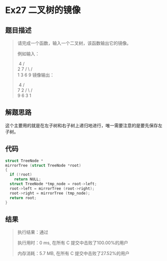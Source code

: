 # Ex27 二叉树的镜像

## 题目描述

> 请完成一个函数，输入一个二叉树，该函数输出它的镜像。
>
> 例如输入：
>
> ​     4
>    /   \
>   2     7
>  / \   / \
> 1   3 6   9
> 镜像输出：
>
>  ​    4
>    /   \
>   7     2
>  / \   / \
> 9   6 3   1

## 解题思路

这个主要用的就是在左子树和右子树上递归地进行，唯一需要注意的是要先保存左子树。

## 代码

```c
struct TreeNode *
mirrorTree (struct TreeNode *root)
{
  if (!root)
    return NULL;
  struct TreeNode *tmp_node = root->left;
  root->left = mirrorTree (root->right);
  root->right = mirrorTree (tmp_node);
  return root;
}
```

## 结果

> 执行结果：通过
>
> 执行用时：0 ms, 在所有 C 提交中击败了100.00%的用户
>
> 内存消耗：5.7 MB, 在所有 C 提交中击败了27.52%的用户